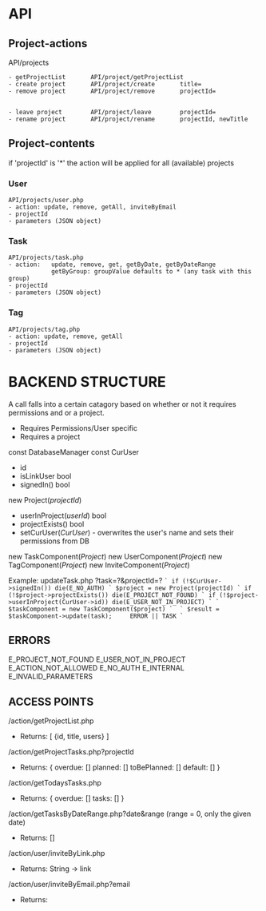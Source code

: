 
<h1>API</h1>    

<h2>Project-actions</h2>
    API/projects

    - getProjectList       API/project/getProjectList
    - create project       API/project/create       title=
    - remove project       API/project/remove       projectId=

                                                                            - leave project        API/project/leave        projectId=
    - rename project       API/project/rename       projectId, newTitle




<h2>Project-contents</h2>

  if 'projectId' is '*' the action will be applied for all (available) projects

  <h3>User</h3>

    API/projects/user.php
    - action: update, remove, getAll, inviteByEmail
    - projectId
    - parameters (JSON object)


  <h3>Task</h3>

    API/projects/task.php
    - action:   update, remove, get, getByDate, getByDateRange
                getByGroup: groupValue defaults to * (any task with this group)
    - projectId
    - parameters (JSON object)

  
  <h3>Tag</h3>

    API/projects/tag.php
    - action: update, remove, getAll
    - projectId
    - parameters (JSON object)





















<h1>BACKEND STRUCTURE</h1>



A call falls into a certain catagory based on whether or not it requires permissions and or a project.
- Requires Permissions/User specific
- Requires a project



const DatabaseManager
const CurUser
- id
- isLinkUser                  bool
- signedIn()                  bool




new Project(_projectId_)
- userInProject(_userId_)     bool
- projectExists()             bool
- setCurUser(_CurUser_)       - overwrites the user's name and sets their permissions from DB



new TaskComponent(_Project_)
new UserComponent(_Project_)
new TagComponent(_Project_)
new InviteComponent(_Project_)




Example: updateTask.php ?task=?&projectId=?
``
` if (!$CurUser->signedIn()) die(E_NO_AUTH)
` $project = new Project(projectId)
` if (!$project->projectExists()) die(E_PROJECT_NOT_FOUND)
` if (!$project->userInProject(CurUser->id)) die(E_USER_NOT_IN_PROJECT)
`
` $taskComponent = new TaskComponent($project)
` 
` $result = $taskComponent->update(task);     ERROR || TASK
` 
``






<h2>ERRORS</h2>
E_PROJECT_NOT_FOUND
E_USER_NOT_IN_PROJECT
E_ACTION_NOT_ALLOWED
E_NO_AUTH
E_INTERNAL
E_INVALID_PARAMETERS






<h2>ACCESS POINTS</h2>

/action/getProjectList.php
- Returns: [
  {id, title, users}
]

/action/getProjectTasks.php?projectId
- Returns: {
  overdue: []
  planned: []
  toBePlanned: []
  default: []
}

/action/getTodaysTasks.php
- Returns: {
  overdue: []
  tasks: []
}

/action/getTasksByDateRange.php?date&range (range = 0, only the given date)
- Returns: []



/action/user/inviteByLink.php
- Returns: String -> link

/action/user/inviteByEmail.php?email
- Returns: 




